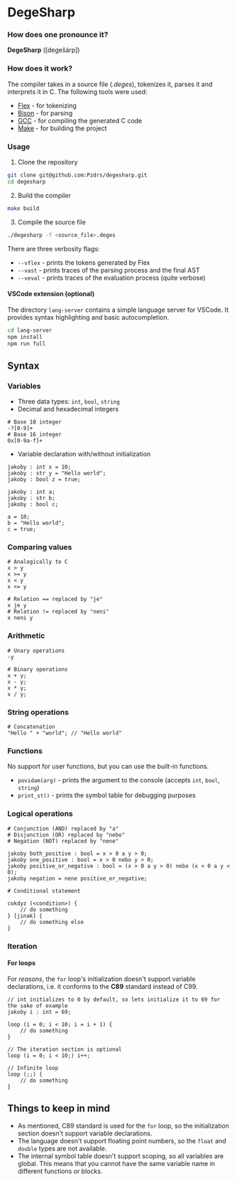 # DegeSharp

### How does one pronounce it?

**DegeSharp** ([degešárp])

### How does it work?

The compiler takes in a source file (*.deges*), tokenizes it, parses it and interprets it in C. The following tools were used:

- [Flex](https://gothub.dev.projectsegfau.lt/westes/flex/) - for tokenizing
- [Bison](https://www.gnu.org/software/bison/) - for parsing
- [GCC](https://gcc.gnu.org/) - for compiling the generated C code
- [Make](https://www.gnu.org/software/make/) - for building the project

### Usage

1. Clone the repository

```bash
git clone git@github.com:Pzdrs/degesharp.git
cd degesharp
```

2. Build the compiler

```bash
make build
```

3. Compile the source file

```bash
./degesharp -f <source_file>.deges
```

There are three verbosity flags:

- `--vflex` - prints the tokens generated by Flex
- `--vast` - prints traces of the parsing process and the final AST
- `--veval` - prints traces of the evaluation process (quite verbose)

#### VSCode extension (optional)

The directory `lang-server` contains a simple language server for VSCode. It provides syntax highlighting and basic autocompletion.

```bash
cd lang-server
npm install
npm run full
```

## Syntax

### Variables

- Three data types: `int`, `bool`, `string`
- Decimal and hexadecimal integers

```
# Base 10 integer
-?[0-9]+
# Base 16 integer
0x[0-9a-f]+
```

- Variable declaration with/without initialization

```
jakoby : int x = 10;
jakoby : str y = "Hello world";
jakoby : bool z = true;

jakoby : int a;
jakoby : str b;
jakoby : bool c;

a = 10;
b = "Hello world";
c = true;
```

### Comparing values

```
# Analogically to C
x > y
x >= y
x < y
x <= y

# Relation == replaced by "je"
x je y
# Relation != replaced by "neni"
x neni y
```

### Arithmetic

```
# Unary operations
-y

# Binary operations
x + y;
x - y;
x * y;
x / y;
```

### String operations

```
# Concatenation
"Hello " + "world"; // "Hello world"
```

### Functions

No support for user functions, but you can use the built-in functions.

- `povidam(arg)` - prints the argument to the console (accepts `int`, `bool`, `string`)
- `print_st()` - prints the symbol table for debugging purposes

### Logical operations

```
# Conjunction (AND) replaced by "a"
# Disjunction (OR) replaced by "nebo"
# Negation (NOT) replaced by "nene"

jakoby both_positive : bool = x > 0 a y > 0;
jakoby one_positive : bool = x > 0 nebo y > 0;
jakoby positive_or_negative : bool = (x > 0 a y > 0) nebo (x < 0 a y < 0);
jakoby negation = nene positive_or_negative;
```

```
# Conditional statement

cokdyz (<condition>) {
    // do something
} [jinak] {
    // do something else
}
```

### Iteration

#### For loops

For *reasons*, the `for` loop's initialization doesn't support variable declarations, i.e. it conforms to the **C89** standard instead of C99.

```
// int initializes to 0 by default, so lets initialize it to 69 for the sake of example
jakoby i : int = 69;

loop (i = 0; i < 10; i = i + 1) {
    // do something
}

// The iteration section is optional
loop (i = 0; i < 10;) i++;

// Infinite loop
loop (;;) {
    // do something
}
```

## Things to keep in mind

- As mentioned, C89 standard is used for the `for` loop, so the initialization section doesn't support variable declarations.
- The language doesn't support floating point numbers, so the `float` and `double` types are not available.
- The internal symbol table doesn't support scoping, so all variables are global. This means that you cannot have the same variable name in different functions or blocks.